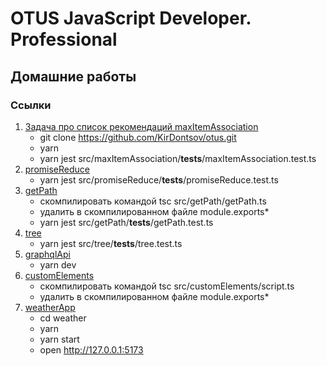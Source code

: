 # OTUS JavaScript Developer. Professional
## Домашние работы

### Ссылки
1. [Задача про список рекомендаций maxItemAssociation](https://github.com/KirDontsov/otus/blob/master/src/maxItemAssociation/maxItemAssociation.ts)
   * git clone https://github.com/KirDontsov/otus.git 
   * yarn 
   * yarn jest src/maxItemAssociation/__tests__/maxItemAssociation.test.ts
2. [promiseReduce](https://github.com/KirDontsov/otus/blob/master/src/promiseReduce/promiseReduce.ts)
   * yarn jest src/promiseReduce/__tests__/promiseReduce.test.ts
3. [getPath](https://github.com/KirDontsov/otus/blob/master/src/getPath/getPath.ts)
   * скомпилировать командой tsc src/getPath/getPath.ts
   * удалить в скомпилированном файле module.exports*
   * yarn jest src/getPath/__tests__/getPath.test.ts
4. [tree](https://github.com/KirDontsov/otus/blob/master/src/tree/tree.ts)
   * yarn jest src/tree/__tests__/tree.test.ts
5. [graphqlApi](https://github.com/KirDontsov/otus/blob/master/src/graphqlApi/src/index.ts)
   * yarn dev
6. [customElements](https://github.com/KirDontsov/otus/blob/master/src/customElements/index.html)
   * скомпилировать командой tsc src/customElements/script.ts
   * удалить в скомпилированном файле module.exports*
7. [weatherApp](https://github.com/KirDontsov/otus)
   * cd weather
   * yarn
   * yarn start
   * open http://127.0.0.1:5173
   
